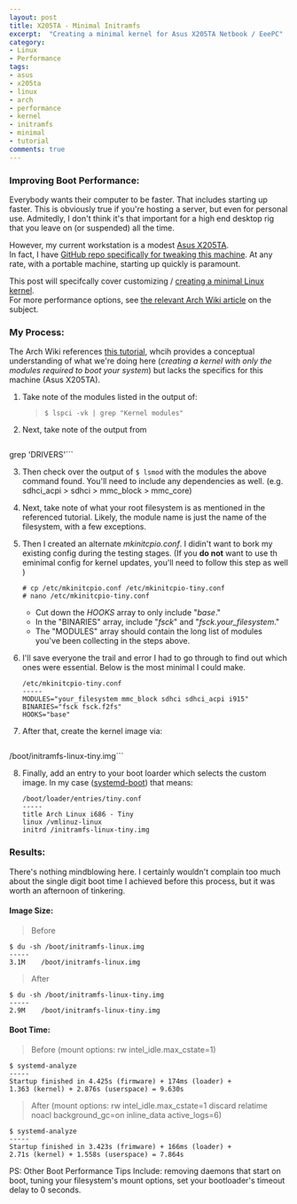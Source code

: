 ```yaml
---
layout: post
title: X205TA - Minimal Initramfs
excerpt:  "Creating a minimal kernel for Asus X205TA Netbook / EeePC"
category:
- Linux
- Performance
tags:
- asus
- x205ta
- linux
- arch
- performance
- kernel
- initramfs
- minimal
- tutorial
comments: true
---
```


### Improving Boot Performance:

Everybody wants their computer to be faster.  That includes 
starting up faster.  This is obviously true if you're 
hosting a server, but even for personal use.  Admitedly, I 
don't think it's that important for a high end desktop rig 
that you leave on (or suspended) all the time. 

However, my current workstation is a modest [Asus 
X205TA](https://www.asus.com/us/Notebooks/ASUS_EeeBook_X205TA/).  
In fact, I have [GitHub repo specifically for tweaking this 
machine](https://github.com/savagezen/x205ta).  At any rate, 
with a portable machine, starting up quickly is paramount.

This post will specifcally cover customizing / [creating a 
minimal Linux 
kernel](https://wiki.archlinux.org/index.php/Minimal_initramfs).  
For more performance options, see [the relevant Arch Wiki 
article](https://wiki.archlinux.org/index.php/improve_boot_performance) 
on the subject.

### My Process:

The Arch Wiki references [this 
tutorial](http://blog.falconindy.com/articles/optmizing-bootup-with-mkinitcpio.html), 
whcih provides a conceptual understanding of what we're 
doing here (*creating a kernel with only the modules 
required to boot your system*) but lacks the specifics for 
this machine (Asus X205TA).

1. Take note of the modules listed in the output of:

    > ```$ lspci -vk | grep "Kernel modules"```

2. Next, take note of the output from

    > ```$ udevadm info --attribute-walk -n /dev/mmcblk0 | 
grep 'DRIVERS'```
    
3. Then check over the output of ```$ lsmod``` with the 
modules the above command found.  You'll need to include 
any dependencies as well. (e.g. sdhci_acpi > sdhci > 
mmc_block > mmc_core)
    
4. Next, take note of what your root filesystem is as 
mentioned in the referenced tutorial.  Likely, the module name is 
just the name of the filesystem, with a few exceptions.

5. Then I created an alternate *mkinitcpio.conf*.  I 
didin't want to bork my existing config during the testing 
stages.  (If you **do not** want to use th eminimal config 
for kernel updates, you'll need to follow this step as well 
)

    > 
    ```
    # cp /etc/mkinitcpio.conf /etc/mkinitcpio-tiny.conf 
    # nano /etc/mkinitcpio-tiny.conf
    ```  

    > 
    * Cut down the *HOOKS* array to only include 
"*base*."  
    * In the "BINARIES" array, include "*fsck*" and 
"*fsck.your_filesystem*."
    * The "MODULES" array should contain the long list of 
modules you've been collecting in the steps above.
    
6. I'll save everyone the trail and error I had to go 
through to find out which ones were essential.  Below is 
the most minimal I could make.

    >
    ```
    /etc/mkinitcpio-tiny.conf
    -----
    MODULES="your_filesystem mmc_block sdhci sdhci_acpi i915"        
    BINARIES="fsck fsck.f2fs"   
    HOOKS="base"
    ```

7. After that, create the kernel image via:
    > ```# mkinitcpio -c /etc/mkinitcpio-tiny.conf -g 
/boot/initramfs-linux-tiny.img```
    
8. Finally, add an entry to your boot loarder which selects 
the custom image.  In my case 
([systemd-boot](https://wiki.archlinux.org/index.php/Systemd-boot)) 
that means:

    >
    ```
    /boot/loader/entries/tiny.conf
    -----
    title Arch Linux i686 - Tiny
    linux /vmlinuz-linux
    initrd /initramfs-linux-tiny.img
    ```

### Results:

There's nothing mindblowing here.  I certainly wouldn't 
complain too much about the single digit boot time I 
achieved before this process, but it was worth an afternoon 
of tinkering.

#### Image Size:

> Before

```
$ du -sh /boot/initramfs-linux.img
-----
3.1M    /boot/initramfs-linux.img
```

> After

```
$ du -sh /boot/initramfs-linux-tiny.img
-----
2.9M    /boot/initramfs-linux-tiny.img
```

#### Boot Time:

> Before (mount options: rw intel_idle.max_cstate=1)

```
$ systemd-analyze
-----
Startup finished in 4.425s (firmware) + 174ms (loader) + 
1.363 (kernel) + 2.876s (userspace) = 9.630s
```

> After (mount options: rw intel_idle.max_cstate=1 discard 
relatime noacl background_gc=on inline_data active_logs=6)

```
$ systemd-analyze
-----
Startup finished in 3.423s (frimware) + 166ms (loader) + 
2.71s (kernel) + 1.558s (userspace) = 7.864s
```

PS:  Other Boot Performance Tips Include:  removing daemons 
that start on boot, tuning your filesystem's mount options, 
set your bootloader's timeout delay to 0 seconds.
